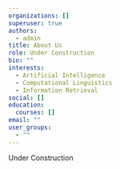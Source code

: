 ```yaml
---
organizations: []
superuser: true
authors:
  - admin
title: About Us
role: Under Construction
bio: ""
interests:
  - Artificial Intelligence
  - Computational Linguistics
  - Information Retrieval
social: []
education:
  courses: []
email: ""
user_groups:
  - ""
---
```

Under Construction